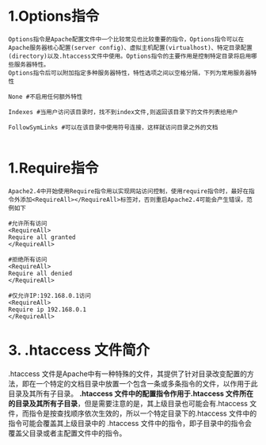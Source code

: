 # 1.Options指令

```
Options指令是Apache配置文件中一个比较常见也比较重要的指令，Options指令可以在Apache服务器核心配置(server config)、虚拟主机配置(virtualhost)、特定目录配置(directory)以及.htaccess文件中使用。Options指令的主要作用是控制特定目录将启用哪些服务器特性。
Options指令后可以附加指定多种服务器特性，特性选项之间以空格分隔，下列为常用服务器特性

None #不启用任何额外特性

Indexes #当用户访问该目录时，找不到index文件,则返回该目录下的文件列表给用户

FollowSymLinks #可以在该目录中使用符号连接，这样就访问目录之外的文档


```

# 1.Require指令

```
Apache2.4中开始使用Require指令用以实现网站访问控制，使用require指令时，最好在指令外添加<RequireAll></RequireAll>标签对，否则重启Apache2.4可能会产生错误，范例如下

#允许所有访问
<RequireAll>
Require all granted
</RequireAll>

#拒绝所有访问
<RequireAll>
Require all denied
</RequireAll>

#仅允许IP:192.168.0.1访问
<RequireAll>
Require ip 192.168.0.1
</RequireAll>
```

# 3.  .htaccess 文件简介

.htaccess 文件是Apache中有一种特殊的文件，其提供了针对目录改变配置的方法，即在一个特定的文档目录中放置一个包含一条或多条指令的文件，以作用于此目录及其所有子目录。
**.htaccess 文件中的配置指令作用于.htaccess 文件所在的目录及其所有子目录**，但是需要注意的是，其上级目录也可能会有.htaccess 文件，而指令是按查找顺序依次生效的，所以一个特定目录下的.htaccess 文件中的指令可能会覆盖其上级目录中的 .htaccess 文件中的指令，即子目录中的指令会覆盖父目录或者主配置文件中的指令。
